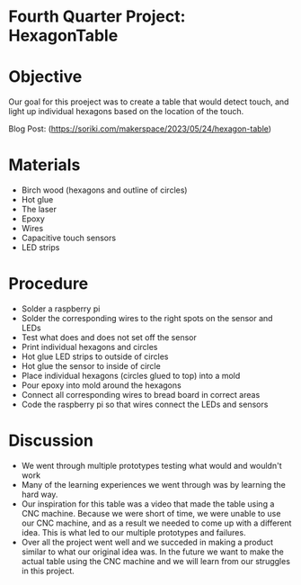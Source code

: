 # Fourth Quarter Project: HexagonTable

# Objective 
Our goal for this proeject was to create a table that would detect touch, and light up individual hexagons based on the location of the touch.

Blog Post: (https://soriki.com/makerspace/2023/05/24/hexagon-table)

# Materials
* Birch wood (hexagons and outline of circles)
* Hot glue
* The laser
* Epoxy
* Wires
* Capacitive touch sensors
* LED strips

# Procedure
* Solder a raspberry pi
* Solder the corresponding wires to the right spots on the sensor and LEDs
* Test what does and does not set off the sensor
* Print individual hexagons and circles
* Hot glue LED strips to outside of circles
* Hot glue the sensor to inside of circle
* Place individual hexagons (circles glued to top) into a mold
* Pour epoxy into mold around the hexagons
* Connect all corresponding wires to bread board in correct areas
* Code the raspberry pi so that wires connect the LEDs and sensors

# Discussion 
* We went through multiple prototypes testing what would and wouldn't work
* Many of the learning experiences we went through was by learning the hard way.
* Our inspiration for this table was a video that made the table using a CNC machine. Because we were short of time, we were unable to use our CNC machine, and as a result we needed to come up with a different idea. This is what led to our multiple prototypes and failures. 
* Over all the project went well and we succeded in making a product similar to what our original idea was. In the future we want to make the actual table using the CNC machine and we will learn from our struggles in this project.     




